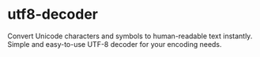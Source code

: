 # utf8-decoder
Convert Unicode characters and symbols to human-readable text instantly. Simple and easy-to-use UTF-8 decoder for your encoding needs.
